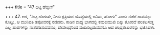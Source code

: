+++
title = "47 ದಿಟ್ಟ ಹೆಙ್ಗುಸೆ"

+++
47. ಆಗ, "ದಿಟ್ಟ ಹೆಂಗುಸೇ, ನೀನು ಕ್ಷತ್ರಿಯರ ಹೊಟ್ಟೆಯಲ್ಲಿ ಜನಿಸು, ಹೋಗು" ಎಂದು ಈಕೆಗೆ ಶಾಪವನ್ನು ಕೊಟ್ಟು, ಆ ಮುನಿಪತಿ ತಪೋವನಕ್ಕೆ ನಡೆದನು. ಕಾಡಿನ ಮಧ್ಯ ಭಾಗದಲ್ಲಿ ಕಮಲಮುಖಿ ದಿಕ್ಕು ತೋರದೆ ಪರಿತಪಿಸುತ್ತ ಎಲ್ಲ ಪಾಪಗಳನ್ನು ನಾಶಪಡಿಸುವವನೂ, ದೇವೇಂದ್ರನಿಂದ ವಂದಿಸಲ್ಪಡುವವನೂ ಆದ ಚಂದ್ರಶೇಖರನನ್ನು ಭಜಿಸಿದಳು.